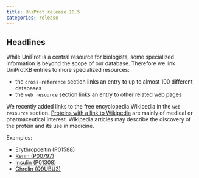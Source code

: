 ```yaml
---
title: UniProt release 10.5
categories: release
---
```


## Headlines

While UniProt is a central resource for biologists, some specialized information is beyond the scope of our database. Therefore we link UniProtKB entries to more specialized resources:

-   the `cross-reference` section links an entry to up to almost 100 different databases
-   the `web resource` section links an entry to other related web pages

We recently added links to the free encyclopedia Wikipedia in the `web resource` section. [Proteins with a link to Wikipedia](http://www.uniprot.org/uniprot/?query=web:wikipedia) are mainly of medical or pharmaceutical interest. Wikipedia articles may describe the discovery of the protein and its use in medicine.

Examples:

-   [Erythropoeitin (P01588)](http://www.uniprot.org/uniprot/P01588#section_web)
-   [Renin (P00797)](http://www.uniprot.org/uniprot/P00797#section_web)
-   [Insulin (P01308)](http://www.uniprot.org/uniprot/P01308#section_web)
-   [Ghrelin (Q9UBU3)](http://www.uniprot.org/uniprot/Q9UBU3#section_web)
